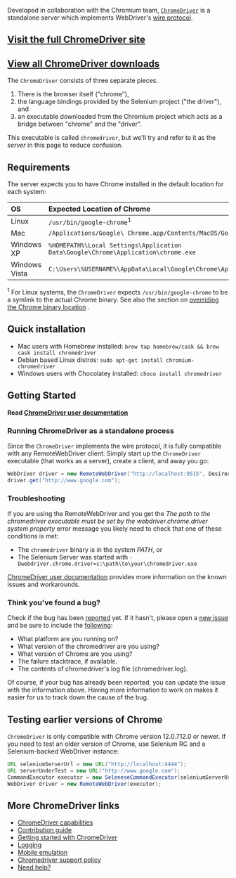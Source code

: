 Developed in collaboration with the Chromium team, [`ChromeDriver`](https://sites.google.com/a/chromium.org/chromedriver/) is a standalone server which implements WebDriver's  [wire protocol](JsonWireProtocol.md).

## [Visit the full ChromeDriver site](https://sites.google.com/a/chromium.org/chromedriver/)

## [View all ChromeDriver downloads](https://sites.google.com/a/chromium.org/chromedriver/downloads)

The `ChromeDriver` consists of three separate pieces. 

1. There is the browser itself ("chrome"),
1. the language bindings provided by the Selenium project ("the driver"), and 
1. an executable downloaded from the Chromium project which acts as a bridge between "chrome" and the "driver". 

This executable is called `chromedriver`, but we'll try and refer to it as the <dfn>server</dfn> in this page to reduce confusion.

## Requirements

The server expects you to have Chrome installed in the default location for each system:

| **OS** | **Expected Location of Chrome** |
|:-------|:--------------------------------|
| Linux  | `/usr/bin/google-chrome`<sup>1</sup> |
| Mac    | `/Applications/Google\ Chrome.app/Contents/MacOS/Google\ Chrome` |
| Windows XP | `%HOMEPATH%\Local Settings\Application Data\Google\Chrome\Application\chrome.exe` |
| Windows Vista | `C:\Users\%USERNAME%\AppData\Local\Google\Chrome\Application\chrome.exe` |

<sup>1</sup> For Linux systems, the `ChromeDriver` expects `/usr/bin/google-chrome` to be a symlink to the actual Chrome binary. See also the section on [overriding the Chrome binary location](https://sites.google.com/a/chromium.org/chromedriver/capabilities#TOC-Using-a-Chrome-executable-in-a-non-standard-location) .

## Quick installation

* Mac users with Homebrew installed: `brew tap homebrew/cask && brew cask install chromedriver`
* Debian based Linux distros: `sudo apt-get install chromium-chromedriver`
* Windows users with Chocolatey installed: `choco install chromedriver`

## Getting Started

**Read [ChromeDriver user documentation](https://sites.google.com/a/chromium.org/chromedriver/home)**

### Running ChromeDriver as a standalone process

Since the `ChromeDriver` implements the wire protocol, it is fully compatible with any RemoteWebDriver client. Simply start up the `ChromeDriver` executable (that works as a server), create a client, and away you go:

```java
WebDriver driver = new RemoteWebDriver("http://localhost:9515", DesiredCapabilities.chrome());
driver.get("http://www.google.com");
```

### Troubleshooting

If you are using the RemoteWebDriver and you get the _The path to the chromedriver executable must be set by the webdriver.chrome.driver system property_ error message you likely need to check that one of these conditions is met:

  * The `chromedriver` binary is in the system <var>PATH</var>, or
  * The Selenium Server was started with `-Dwebdriver.chrome.driver=c:\path\to\your\chromedriver.exe`

[ChromeDriver user documentation](https://sites.google.com/a/chromium.org/chromedriver/home) provides more information on the known issues and workarounds.

### Think you've found a bug?

Check if the bug has been [reported](http://code.google.com/p/chromedriver/issues/list) yet.  If it hasn't, please open a [new issue](http://code.google.com/p/chromedriver/issues/entry) and be sure to include the [following](SeleniumHelp.md):

  * What platform are you running on?
  * What version of the chromedriver are you using?
  * What version of Chrome are you using?
  * The failure stacktrace, if available.
  * The contents of chromedriver's log file (chromedriver.log).

Of course, if your bug has already been reported, you can update the issue with the information above.  Having more information to work on makes it easier for us to track down the cause of the bug.

## Testing earlier versions of Chrome

`ChromeDriver` is only compatible with Chrome version 12.0.712.0 or newer. If you need to test an older version of Chrome, use Selenium RC  and a Selenium-backed WebDriver instance:

```java
URL seleniumServerUrl = new URL("http://localhost:4444");
URL serverUnderTest = new URL("http://www.google.com");
CommandExecutor executor = new SeleneseCommandExecutor(seleniumServerUrl, serverUnderTest, DesiredCapabilities.chrome());
WebDriver driver = new RemoteWebDriver(executor);
```

## More ChromeDriver links

  * [ChromeDriver capabilities](https://sites.google.com/a/chromium.org/chromedriver/capabilities)
  * [Contribution guide](https://sites.google.com/a/chromium.org/chromedriver/contributing)
  * [Getting started with ChromeDriver](https://sites.google.com/a/chromium.org/chromedriver/getting-started)
  * [Logging](https://sites.google.com/a/chromium.org/chromedriver/logging)
  * [Mobile emulation](https://sites.google.com/a/chromium.org/chromedriver/mobile-emulation)
  * [Chromedriver support policy](https://sites.google.com/a/chromium.org/chromedriver/support-policy)
  * [Need help?](https://sites.google.com/a/chromium.org/chromedriver/help)